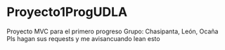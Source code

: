 # Proyecto1ProgUDLA
Proyecto MVC para el primero progreso Grupo: Chasipanta, León, Ocaña
Pls hagan sus requests y me avisancuando lean esto
